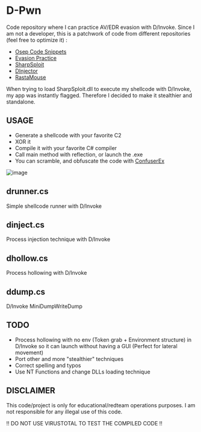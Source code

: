 # D-Pwn
Code repository where I can practice AV/EDR evasion with D/Invoke. Since I am not a developer, this is a patchwork of code from different repositories (feel free to optimize it) :
- [Osep Code Snippets](https://github.com/chvancooten/OSEP-Code-Snippets)
- [Evasion Practice](https://github.com/cinzinga/Evasion-Practice)
- [SharpSploit](https://github.com/cobbr/SharpSploit)
- [DInjector](https://github.com/snovvcrash/DInjector)
- [RastaMouse](https://github.com/rasta-mouse/DInvoke)

When trying to load SharpSploit.dll to execute my shellcode with D/Invoke, my app was instantly flagged. Therefore I decided to make it stealthier and standalone.

## USAGE
- Generate a shellcode with your favorite C2
- XOR it
- Compile it with your favorite C# compiler
- Call main method with reflection, or launch the .exe
- You can scramble, and obfuscate the code with [ConfuserEx](https://github.com/mkaring/ConfuserEx)

![image](https://user-images.githubusercontent.com/18697868/140501678-936d8ca9-a20c-4829-beea-796ec6f746d3.png)

## drunner.cs
Simple shellcode runner with D/Invoke

## dinject.cs
Process injection technique with D/Invoke

## dhollow.cs
Process hollowing with D/Invoke

## ddump.cs
D/Invoke MiniDumpWriteDump

## TODO
- Process hollowing with no env (Token grab + Environment structure) in D/Invoke so it can launch without having a GUI (Perfect for lateral movement)
- Port other and more "stealthier" techniques
- Correct spelling and typos
- Use NT Functions and change DLLs loading technique

## DISCLAIMER
This code/project is only for educational/redteam operations purposes. I am not responsible for any illegal use of this code. 

!! DO NOT USE VIRUSTOTAL TO TEST THE COMPILED CODE  !!
